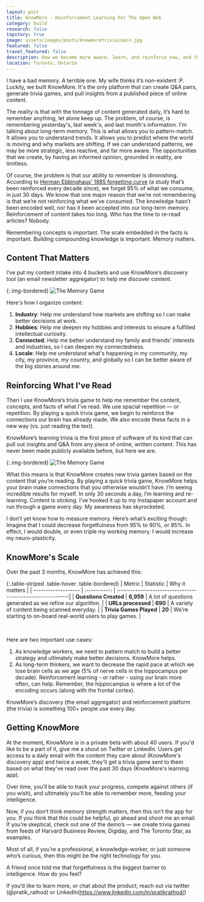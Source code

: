 ```yaml
---
layout: post
title: KnowMore - Reinforcement Learning For The Open Web
category: build
research: false
topstory: true
image: assets/images/posts/knowmoretrivia/main.jpg
featured: false
travel_featured: false
description: How we become more aware, learn, and reinforce now, and for the long-term.
location: Toronto, Ontario
---
```


I have a bad memory. A terrible one. My wife thinks it’s non-existent :P. Luckily, we built KnowMore. It's the only platform that can create Q&A pairs, generate trivia games, and pull insights from a published piece of online content.

The reality is that with the tonnage of content generated daily, it’s hard to remember anything, let alone keep up. The problem, of course, is remembering yesterday's, last week's, and last month's information. I'm talking about long-term memory. This is what allows you to pattern-match. It allows you to understand trends. It allows you to predict where the world is moving and why markets are shifting. If we can understand patterns, we may be more strategic, less reactive, and far more aware. The opportunities that we create, by having an informed opinion, grounded in reality, are limitless.

Of course, the problem is that our ability to remember is diminishing. According to [Herman Ebbinghaus' 1885 forgetting curve](https://en.wikipedia.org/wiki/Forgetting_curve) (a study that’s been reinforced every decade since), we forget 95% of what we consume, in just 30 days. We know that one major reason that we’re not remembering is that we’re not reinforcing what we’ve consumed. The knowledge hasn’t been encoded well, nor has it been accepted into our long-term memory. Reinforcement of content takes too long. Who has the time to re-read articles? Nobody.

Remembering concepts is important. The scale embedded in the facts is important. Building compounding knowledge is important. Memory matters.

## Content That Matters

I’ve put my content intake into 4 buckets and use KnowMore’s discovery tool (an email newsletter aggregator) to help me discover content.

{:.img-bordered}
![The Memory Game]({{site.url}}/assets/images/posts/knowmoretrivia/contentorg.png)

Here's how I organize content:

1. **Industry**: Help me understand how markets are shifting so I can make better decisions at work.
2. **Hobbies**: Help me deepen my hobbies and interests to ensure a fulfilled intellectual curiosity.
3. **Connected**: Help me better understand my family and friends' interests and industries, so I can deepen my connectedness.
4. **Locale**: Help me understand what's happening in my community, my city, my province, my country, and globally so I can be better aware of the big stories around me.

## Reinforcing What I've Read

Then I use KnowMore’s trivia game to help me remember the content, concepts, and facts of what I’ve read. We use spacial repetition — or repetition. By playing a quick trivia game, we begin to reinforce the connections our brain has already made. We also encode these facts in a new way (vs. just reading the text).

KnowMore’s learning trivia is the first piece of software of its kind that can pull out insights and Q&A from any piece of online, written content. This has never been made publicly available before, but here we are.

{:.img-bordered}
![The Memory Game]({{site.url}}/assets/images/posts/knowmoretrivia/memory.png)

What this means is that KnowMore creates new trivia games based on the content that you’re reading. By playing a quick trivia game, KnowMore helps your brain make connections that you otherwise wouldn’t have. I’m seeing incredible results for myself. In only 30 seconds a day, I’m learning and re-learning. Content is sticking. I’ve hooked it up to my Instapaper account and run through a game every day. My awareness has skyrocketed.

I don’t yet know how to measure memory. Here’s what’s exciting though: Imagine that I could decrease forgetfulness from 95% to 90%, or 85%. In effect, I would double, or even triple my working memory. I would increase my neuro-plasticity.

## KnowMore's Scale

Over the past 3 months, KnowMore has achieved this:

{:.table-striped .table-hover .table-bordered}
| Metric | Statistic | Why it matters |
| ------------------- | :----------: | :---------------------------------------------------------:|
| **Questions Created** | **6,959** | A lot of questions generated as we refine our algorithm. |
| **URLs processed** | **690** | A variety of content being scanned everyday. |
| **Trivia Games Played** | **20** | We're starting to on-board real-world users to play games. |

<br/>

Here are two important use cases:

1. As knowledge workers, we need to pattern match to build a better strategy and ultimately make better decisions. KnowMore helps.
2. As long-term thinkers, we want to decrease the rapid pace at which we lose brain cells as we age (5% of nerve cells in the hippocampus per decade). Reinforcement learning - or rather - using our brain more often, can help. Remember, the hippocampus is where a lot of the encoding occurs (along with the frontal cortex).

KnowMore’s discovery (the email aggregator) and reinforcement platform (the trivia) is something 100+ people use every day.

## Getting KnowMore

At the moment, KnowMore is in a private beta with about 40 users. If you'd like to be a part of it, give me a shout on Twitter or LinkedIn. Users get access to a daily email with the content they care about (KnowMore's discovery app) and twice a week, they'll get a trivia game sent to them based on what they've read over the past 30 days (KnowMore's learning app).

Over time, you’ll be able to track your progress, compete against others (if you wish), and ultimately you’ll be able to remember more, feeding your intelligence.

Now, if you don’t think memory strength matters, then this isn’t the app for you. If you think that this could be helpful, go ahead and shoot me an email. If you’re skeptical, check out one of the demo’s — we create trivia games from feeds of Harvard Business Review, Digiday, and The Toronto Star, as examples.

Most of all, if you’re a professional, a knowledge-worker, or just someone who’s curious, then this might be the right technology for you.

A friend once told me that forgetfulness is the biggest barrier to intelligence. How do you feel?

If you’d like to learn more, or chat about the product, reach out via twitter (@pratik_rathod) or LinkedIn(https://www.linkedin.com/in/pratikrathod/)
